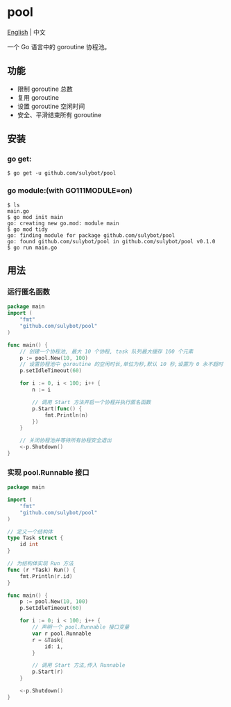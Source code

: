 # pool
[English](README.md) | 中文

一个 Go 语言中的 goroutine 协程池。

## 功能
- 限制 goroutine 总数
- 复用 goroutine
- 设置 goroutine 空闲时间
- 安全、平滑结束所有 goroutine

## 安装
### go get:
```shell
$ go get -u github.com/sulybot/pool
```

### go module:(with GO111MODULE=on)
```shell
$ ls
main.go
$ go mod init main
go: creating new go.mod: module main
$ go mod tidy
go: finding module for package github.com/sulybot/pool
go: found github.com/sulybot/pool in github.com/sulybot/pool v0.1.0
$ go run main.go
```

## 用法
### 运行匿名函数
```go
package main
import (
	"fmt"
	"github.com/sulybot/pool"
)

func main() {
	// 创建一个协程池, 最大 10 个协程, task 队列最大缓存 100 个元素
	p := pool.New(10, 100)
	// 设置协程池中 goroutine 的空闲时长,单位为秒,默认 10 秒,设置为 0 永不超时
	p.setIdleTimeout(60)

	for i := 0, i < 100; i++ {
		n := i

		// 调用 Start 方法开启一个协程并执行匿名函数
		p.Start(func() {
			fmt.Println(n)
		})
	}

	// 关闭协程池并等待所有协程安全退出
	<-p.Shutdown()
}
```

### 实现 pool.Runnable 接口
```go
package main

import (
	"fmt"
	"github.com/sulybot/pool"
)

// 定义一个结构体
type Task struct {
	id int
}

// 为结构体实现 Run 方法
func (r *Task) Run() {
	fmt.Println(r.id)
}

func main() {
	p := pool.New(10, 100)
	p.SetIdleTimeout(60)

	for i := 0; i < 100; i++ {
        // 声明一个 pool.Runnable 接口变量
		var r pool.Runnable
		r = &Task{
			id: i,
		}

		// 调用 Start 方法,传入 Runnable
		p.Start(r)
	}

	<-p.Shutdown()
}
```
